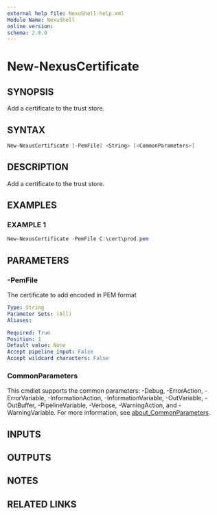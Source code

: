 ```yaml
---
external help file: NexuShell-help.xml
Module Name: NexuShell
online version:
schema: 2.0.0
---
```


# New-NexusCertificate

## SYNOPSIS

Add a certificate to the trust store.

## SYNTAX

```powershell
New-NexusCertificate [-PemFile] <String> [<CommonParameters>]
```

## DESCRIPTION

Add a certificate to the trust store.

## EXAMPLES

### EXAMPLE 1

```powershell
New-NexusCertificate -PemFile C:\cert\prod.pem
```

## PARAMETERS

### -PemFile

The certificate to add encoded in PEM format

```yaml
Type: String
Parameter Sets: (All)
Aliases:

Required: True
Position: 1
Default value: None
Accept pipeline input: False
Accept wildcard characters: False
```

### CommonParameters

This cmdlet supports the common parameters: -Debug, -ErrorAction, -ErrorVariable, -InformationAction, -InformationVariable, -OutVariable, -OutBuffer, -PipelineVariable, -Verbose, -WarningAction, and -WarningVariable. For more information, see [about_CommonParameters](http://go.microsoft.com/fwlink/?LinkID=113216).

## INPUTS

## OUTPUTS

## NOTES

## RELATED LINKS
